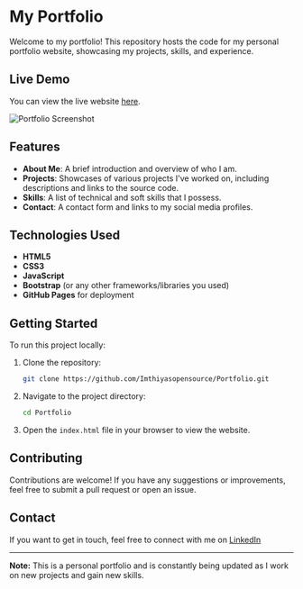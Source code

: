 # My Portfolio

Welcome to my portfolio! This repository hosts the code for my personal portfolio website, showcasing my projects, skills, and experience.

## Live Demo

You can view the live website [here](https://imthiyasopensource.github.io/Portfolio/).

![Portfolio Screenshot]()

## Features

- **About Me**: A brief introduction and overview of who I am.
- **Projects**: Showcases of various projects I've worked on, including descriptions and links to the source code.
- **Skills**: A list of technical and soft skills that I possess.
- **Contact**: A contact form and links to my social media profiles.

## Technologies Used

- **HTML5**
- **CSS3**
- **JavaScript**
- **Bootstrap** (or any other frameworks/libraries you used)
- **GitHub Pages** for deployment

## Getting Started

To run this project locally:

1. Clone the repository:
    ```bash
    git clone https://github.com/Imthiyasopensource/Portfolio.git
    ```
2. Navigate to the project directory:
    ```bash
    cd Portfolio
    ```
3. Open the `index.html` file in your browser to view the website.

## Contributing

Contributions are welcome! If you have any suggestions or improvements, feel free to submit a pull request or open an issue.


## Contact

If you want to get in touch, feel free to connect with me on [LinkedIn](https://www.linkedin.com/in/mohammed-imthiyas-967b03272/)

---

**Note:** This is a personal portfolio and is constantly being updated as I work on new projects and gain new skills.
